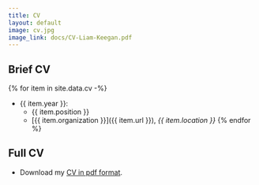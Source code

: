 ```yaml
---
title: CV
layout: default
image: cv.jpg
image_link: docs/CV-Liam-Keegan.pdf
---
```


## Brief CV

{% for item in site.data.cv -%}
- {{ item.year }}:
  - {{ item.position }}
  - [{{ item.organization }}]({{ item.url }}), _{{ item.location }}_
{% endfor %}

## Full CV

- Download my [CV in pdf format](docs/CV-Liam-Keegan.pdf).
